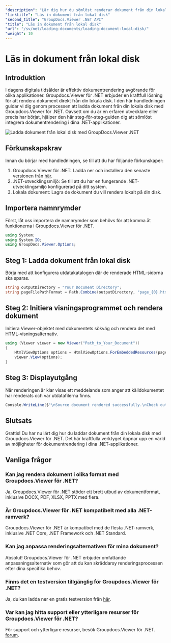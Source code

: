 ```yaml
---
"description": "Lär dig hur du sömlöst renderar dokument från din lokala disk med Groupdocs.Viewer för .NET. Förbättra dina .NET-applikationer med effektiv dokumenthantering."
"linktitle": "Läs in dokument från lokal disk"
"second_title": "GroupDocs.Viewer .NET API"
"title": "Läs in dokument från lokal disk"
"url": "/sv/net/loading-documents/loading-document-local-disk/"
"weight": 10
---
```


# Läs in dokument från lokal disk

## Introduktion
I dagens digitala tidsålder är effektiv dokumentrendering avgörande för olika applikationer. Groupdocs.Viewer för .NET erbjuder en kraftfull lösning för att rendera dokument direkt från din lokala disk. I den här handledningen guidar vi dig genom processen att ladda dokument från din lokala disk med Groupdocs.Viewer för .NET. Oavsett om du är en erfaren utvecklare eller precis har börjat, hjälper den här steg-för-steg-guiden dig att sömlöst integrera dokumentrendering i dina .NET-applikationer.

![Ladda dokument från lokal disk med GroupDocs.Viewer .NET](/viewer/loading-documents/load-documents-from-local-disk.png)

## Förkunskapskrav
Innan du börjar med handledningen, se till att du har följande förkunskaper:
1. Groupdocs.Viewer för .NET: Ladda ner och installera den senaste versionen från [här](https://releases.groupdocs.com/viewer/net/).
2. .NET-utvecklingsmiljö: Se till att du har en fungerande .NET-utvecklingsmiljö konfigurerad på ditt system.
3. Lokala dokument: Lagra de dokument du vill rendera lokalt på din disk.

## Importera namnrymder
Först, låt oss importera de namnrymder som behövs för att komma åt funktionerna i Groupdocs.Viewer för .NET.
```csharp
using System;
using System.IO;
using GroupDocs.Viewer.Options;
```
## Steg 1: Ladda dokument från lokal disk
Börja med att konfigurera utdatakatalogen där de renderade HTML-sidorna ska sparas.
```csharp
string outputDirectory = "Your Document Directory";
string pageFilePathFormat = Path.Combine(outputDirectory, "page_{0}.html");
```
## Steg 2: Initiera visningsprogrammet och rendera dokument
Initiera Viewer-objektet med dokumentets sökväg och rendera det med HTML-visningsalternativ.
```csharp
using (Viewer viewer = new Viewer("Path_to_Your_Document"))
{
    HtmlViewOptions options = HtmlViewOptions.ForEmbeddedResources(pageFilePathFormat);
    viewer.View(options);
}
```
## Steg 3: Displayutgång
När renderingen är klar visas ett meddelande som anger att källdokumentet har renderats och var utdatafilerna finns.
```csharp
Console.WriteLine($"\nSource document rendered successfully.\nCheck output in {outputDirectory}.");
```

## Slutsats
Grattis! Du har nu lärt dig hur du laddar dokument från din lokala disk med Groupdocs.Viewer för .NET. Det här kraftfulla verktyget öppnar upp en värld av möjligheter för dokumentrendering i dina .NET-applikationer.
## Vanliga frågor
### Kan jag rendera dokument i olika format med Groupdocs.Viewer för .NET?
Ja, Groupdocs.Viewer för .NET stöder ett brett utbud av dokumentformat, inklusive DOCX, PDF, XLSX, PPTX med flera.
### Är Groupdocs.Viewer för .NET kompatibelt med alla .NET-ramverk?
Groupdocs.Viewer för .NET är kompatibel med de flesta .NET-ramverk, inklusive .NET Core, .NET Framework och .NET Standard.
### Kan jag anpassa renderingsalternativen för mina dokument?
Absolut! Groupdocs.Viewer för .NET erbjuder omfattande anpassningsalternativ som gör att du kan skräddarsy renderingsprocessen efter dina specifika behov.
### Finns det en testversion tillgänglig för Groupdocs.Viewer för .NET?
Ja, du kan ladda ner en gratis testversion från [här](https://releases.groupdocs.com/).
### Var kan jag hitta support eller ytterligare resurser för Groupdocs.Viewer för .NET?
För support och ytterligare resurser, besök Groupdocs.Viewer för .NET. [forum](https://forum.groupdocs.com/c/viewer/9).